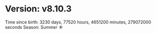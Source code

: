 # Version: v8.10.3
Time since birth: 3230 days, 77520 hours, 4651200 minutes, 279072000 seconds
Season: Summer ☀️
